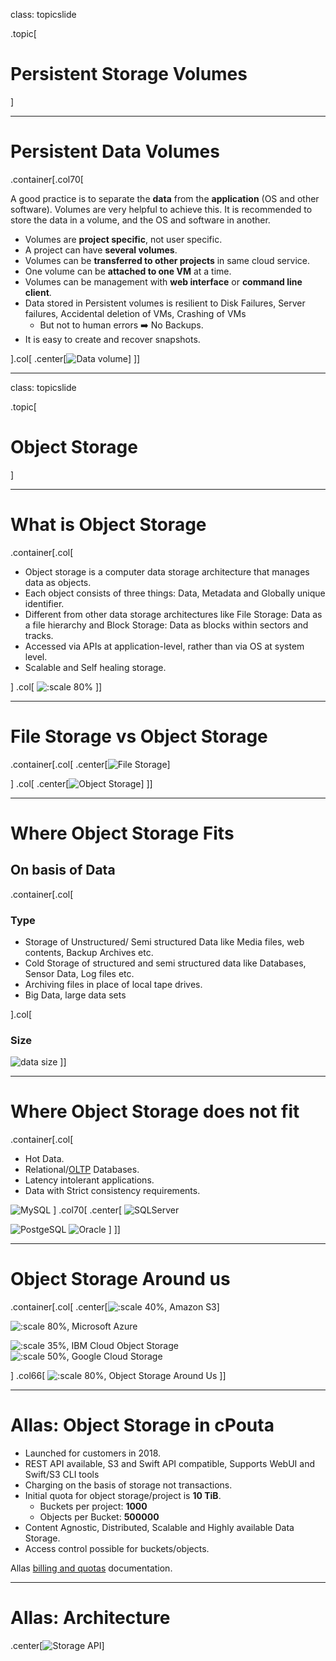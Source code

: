 class: topicslide

.topic[

# Persistent Storage Volumes

]

---

# Persistent Data Volumes

.container[.col70[

A good practice is to separate the **data** from the **application** (OS and other software). Volumes are very helpful to achieve this. It is recommended to store the data in a volume, and the OS and software in another.

* Volumes are **project specific**, not user specific.
* A project can have **several volumes**.
* Volumes can be **transferred to other projects** in same cloud service.
* One volume can be **attached to one VM** at a time.
* Volumes can be management with **web interface** or **command line client**.
* Data stored in Persistent volumes is resilient to Disk Failures, Server failures, Accidental deletion of VMs, Crashing of VMs
  * But not to human errors ➡️ No Backups.
* It is easy to create and recover snapshots.

].col[
.center[![Data volume](/csc-cloud/img/dataVolume.drawio.svg)]
]]

---
class: topicslide

.topic[

# Object Storage

]

---

# What is Object Storage

.container[.col[

* Object storage is a computer data storage architecture that manages data as objects.
* Each object consists of three things: Data, Metadata and Globally unique identifier.
* Different from other data storage architectures like File Storage: Data as a file hierarchy and Block Storage: Data as blocks within sectors and tracks.
* Accessed via APIs at application-level, rather than via OS at system level.
* Scalable and Self healing storage.

]
.col[
![:scale 80%](/csc-cloud/img/objectStorage1.drawio.svg)
]]

---

# File Storage vs Object Storage

.container[.col[
.center[![File Storage](/csc-cloud/img/fileStorage.drawio.svg)]

]
.col[
.center[![Object Storage](/csc-cloud/img/objectStorage.drawio.svg)]
]]

---

# Where Object Storage Fits

## On basis of Data

.container[.col[

### Type

* Storage of Unstructured/ Semi structured Data like Media files, web contents, Backup Archives etc.
* Cold Storage of structured and semi structured data like Databases, Sensor Data, Log files etc.
* Archiving files in place of local tape drives.
* Big Data, large data sets

].col[

### Size

![data size](/csc-cloud/img/dataSize.drawio.png)
]]

---

# Where Object Storage does not fit

.container[.col[

* Hot Data.
* Relational/[OLTP](https://en.wikipedia.org/wiki/Online_transaction_processing) Databases.
* Latency intolerant applications.
* Data with Strict consistency requirements.

![MySQL](/csc-cloud/img/mySQL.png)
]
.col70[
.center[
![SQLServer](/csc-cloud/img/sqlServer.png)

![PostgeSQL](/csc-cloud/img/postgresql.png)
![Oracle](/csc-cloud/img/oracle.png)
]
]]

---

# Object Storage Around us

.container[.col[
.center[![:scale 40%, Amazon S3](/csc-cloud/img/amazonS3.png)]

![:scale 80%, Microsoft Azure](/csc-cloud/img/microsoftAzure.png)

![:scale 35%, IBM Cloud Object Storage](/csc-cloud/img/ibmCloudObjectStorage.png)
![:scale 50%, Google Cloud Storage](/csc-cloud/img/googleCloudStorage.png)

]
.col66[
  ![:scale 80%, Object Storage Around Us](/csc-cloud/img/objectStorageAround.png)
]]

---

# Allas: Object Storage in cPouta

* Launched for customers in 2018.
* REST API available, S3 and Swift API compatible, Supports WebUI and Swift/S3 CLI tools
* Charging on the basis of storage not transactions.
* Initial quota for object storage/project is **10 TiB**.
  * Buckets per project: **1000**
  * Objects per Bucket: **500000**
* Content Agnostic, Distributed, Scalable and Highly available Data Storage.
* Access control possible for buckets/objects.

Allas [billing and quotas](https://docs.csc.fi/data/Allas/introduction/#billing-and-quotas) documentation.

---

# Allas: Architecture

.center[![Storage API](/csc-cloud/img/storageAPI.drawio.svg)]


